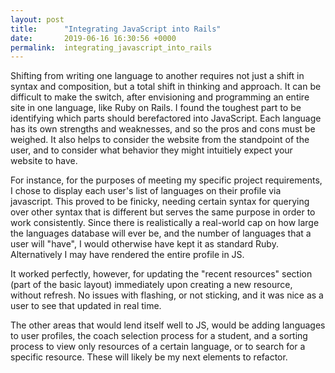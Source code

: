 ```yaml
---
layout: post
title:      "Integrating JavaScript into Rails"
date:       2019-06-16 16:30:56 +0000
permalink:  integrating_javascript_into_rails
---
```



Shifting from writing one language to another requires not just a shift in syntax and composition, but a total shift in thinking and approach. It can be difficult to make the switch, after envisioning and programming an entire site in one language, like Ruby on Rails. I found the toughest part to be identifying which parts should berefactored into JavaScript. Each language has its own strengths and weaknesses, and so the pros and cons must be weighed. It also helps to consider the website from the standpoint of the user, and to consider what behavior they might intuitiely expect your website to have.

For instance, for the purposes of meeting my specific project requirements, I chose to display each user's list of languages on their profile via javascript. This proved to be finicky, needing certain syntax for querying over other syntax that is different but serves the same purpose in order to work consistently. Since there is realistically a real-world cap on how large the languages database will ever be, and the number of languages that a user will "have", I would otherwise have kept it as standard Ruby. Alternatively I may have rendered the entire profile in JS.

It worked perfectly, however, for updating the "recent resources" section (part of the basic layout) immediately upon creating a new resource, without refresh. No issues with flashing, or not sticking, and it was nice as a user to see that updated in real time. 

The other areas that would lend itself well to JS, would be adding languages to user profiles, the coach selection process for a student, and a sorting process to view only resources of a certain language, or to search for a specific resource. These will likely be my next elements to refactor. 
